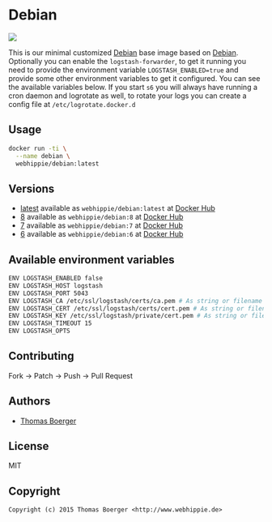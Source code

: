 # Debian

[![](https://badge.imagelayers.io/webhippie/debian:latest.svg)](https://imagelayers.io/?images=webhippie/debian:latest 'Get your own badge on imagelayers.io')

This is our minimal customized [Debian](https://www.debian.org) base image
based on [Debian](https://registry.hub.docker.com/_/debian/). Optionally
you can enable the ```logstash-forwarder```, to get it running you need to
provide the environment variable ```LOGSTASH_ENABLED=true``` and provide some
other environment variables to get it configured. You can see the available
variables below. If you start ```s6``` you will always have running a cron
daemon and logrotate as well, to rotate your logs you can create a config file
at ```/etc/logrotate.docker.d```


## Usage

```bash
docker run -ti \
  --name debian \
  webhippie/debian:latest
```


## Versions

* [latest](https://github.com/dockhippie/debian/tree/master)
  available as ```webhippie/debian:latest``` at
  [Docker Hub](https://registry.hub.docker.com/u/webhippie/debian/)
* [8](https://github.com/dockhippie/debian/tree/8)
  available as ```webhippie/debian:8``` at
  [Docker Hub](https://registry.hub.docker.com/u/webhippie/debian/)
* [7](https://github.com/dockhippie/debian/tree/7)
  available as ```webhippie/debian:7``` at
  [Docker Hub](https://registry.hub.docker.com/u/webhippie/debian/)
* [6](https://github.com/dockhippie/debian/tree/6)
  available as ```webhippie/debian:6``` at
  [Docker Hub](https://registry.hub.docker.com/u/webhippie/debian/)


## Available environment variables

```bash
ENV LOGSTASH_ENABLED false
ENV LOGSTASH_HOST logstash
ENV LOGSTASH_PORT 5043
ENV LOGSTASH_CA /etc/ssl/logstash/certs/ca.pem # As string or filename
ENV LOGSTASH_CERT /etc/ssl/logstash/certs/cert.pem # As string or filename
ENV LOGSTASH_KEY /etc/ssl/logstash/private/cert.pem # As string or filename
ENV LOGSTASH_TIMEOUT 15
ENV LOGSTASH_OPTS
```


## Contributing

Fork -> Patch -> Push -> Pull Request


## Authors

* [Thomas Boerger](https://github.com/tboerger)


## License

MIT


## Copyright

```
Copyright (c) 2015 Thomas Boerger <http://www.webhippie.de>
```

